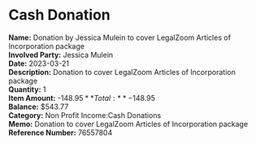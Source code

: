 # Cash Donation

**Name:** Donation by Jessica Mulein to cover LegalZoom Articles of Incorporation package  
**Involved Party:** Jessica Mulein  
**Date:** 2023-03-21  
**Description:** Donation to cover LegalZoom Articles of Incorporation package  
**Quantity:** 1  
**Item Amount:** -$148.95  
**Total:** -$148.95  
**Balance:** $543.77  
**Category:** Non Profit Income:Cash Donations  
**Memo:** Donation to cover LegalZoom Articles of Incorporation package  
**Reference Number:** 76557804  
